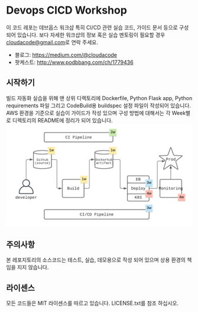 # Devops CICD Workshop

이 코드 레포는 데브옵스 워크샵 특히 CI/CD 관련 실습 코드, 가이드 문서 등으로 구성 되어 있습니다. 보다 자세한 워크샵의 정보 혹은 실습 멘토링이 필요할 경우 <a href="mailto:cloudacode@gmail.com">cloudacode@gmail.com</a>로 연락 주세요.

* 블로그: https://medium.com/@cloudacode
* 팟케스트: http://www.podbbang.com/ch/1779436

## 시작하기
빌드 자동화 실습을 위해 맨 상위 디렉토리에 Dockerfile, Python Flask app, Python requirements 파일 그리고 CodeBuild용 buildspec 설정 파일이 작성되어 있습니다.
AWS 환경을 기준으로 실습이 가이드가 작성 있으며 구성 방법에 대해서는 각 Week별로 디렉토리의 README에 정리가 되어 있습니다. 
![CICD Workflow](./images/devops-cicd-workshop.png)

## 주의사항
본 레포지토리의 소스코드는 테스트, 실습, 데모용으로 작성 되어 있으며 상용 환경의 책임을 지지 않습니다.

## 라이센스
모든 코드들은 MIT 라이센스를 따르고 있습니다. LICENSE.txt를 참조 하십시오.